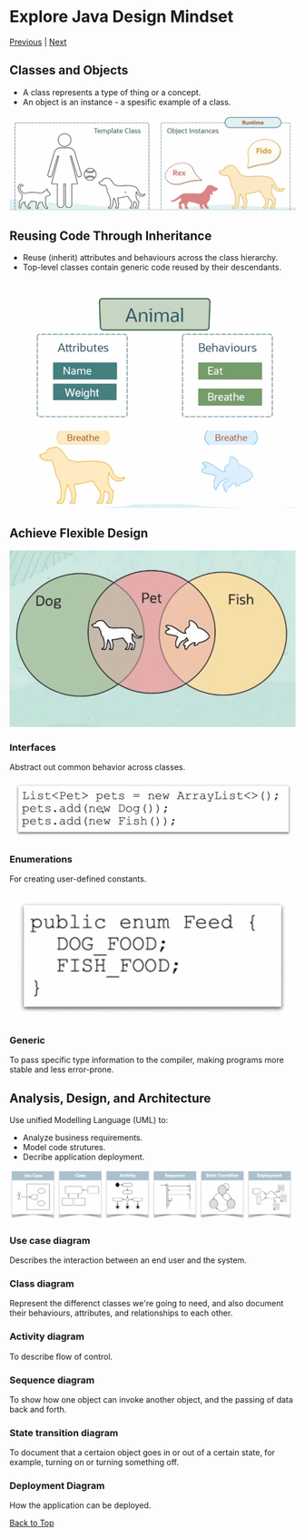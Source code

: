 # Explore Java Design Mindset

[Previous](Part2.md) | [Next](Part4.md)

## **Classes and Objects**

- A class represents a type of thing or a concept.
- An object is an instance - a spesific example of a class.

![ClassesAndObjects](../../Images/ClassesAndObjects.jpg)

## **Reusing Code Through Inheritance**

- Reuse (inherit) attributes and behaviours across the class hierarchy.
- Top-level classes contain generic code reused by their descendants.

![ReusingCodeThroughInheritance](../../Images/ReusingCodeThroughInheritance.jpg)

## **Achieve Flexible Design**

![AchieveFlexibleDesign](../../Images/AchieveFlexibleDesign.jpg)

### Interfaces

Abstract out common behavior across classes.

![Interfaces](../../Images/Interfaces.jpg)

### Enumerations

For creating user-defined constants.

![Enumerations](../../Images/Enumerations.jpg)

### Generic

To pass specific type information to the compiler, making programs more stable and less error-prone.

## **Analysis, Design, and Architecture**

Use unified Modelling Language (UML) to:

- Analyze business requirements.
- Model code strutures.
- Decribe application deployment.

![AnalysisDesignAndArchitecture](../../Images/AnalysisDesignAndArchitecture.jpg)

### Use case diagram

Describes the interaction between an end user and the system.

### Class diagram

Represent the differenct classes we're going to need, and also document their behaviours, attributes, and relationships to each other.

### Activity diagram

To describe flow of control.

### Sequence diagram

To show how one object can invoke another object, and the passing of data back and forth.

### State transition diagram

To document that a certaion object goes in or out of a certain state, for example, turning on or turning something off.

### Deployment Diagram

How the application can be deployed.

[Back to Top](#explore-java-design-mindset)
